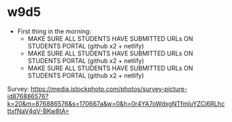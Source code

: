 
# w9d5




- First thing in the morning:
  - MAKE SURE ALL STUDENTS HAVE SUBMITTED URLs ON STUDENTS PORTAL (github x2 + netlify)
  - MAKE SURE ALL STUDENTS HAVE SUBMITTED URLs ON STUDENTS PORTAL (github x2 + netlify)
  - MAKE SURE ALL STUDENTS HAVE SUBMITTED URLs ON STUDENTS PORTAL (github x2 + netlify)


Survey:
https://media.istockphoto.com/photos/survey-picture-id876886576?k=20&m=876886576&s=170667a&w=0&h=0r4YA7oWdxgNTfmluYZCi6RLhcttxfNaV4qV-BKw8tA=


<!-- 
  Avoid: 
  
  https://thecodinglove.com/when-we-fix-bugs-in-production


-->


<!--

@Luis: schedule code freeze message



Code Freeze Time 
- Full test on production (check all is ok)
- No further changes on production.

If you discover any critical bug, let us know so that we can try to help asap.

https://i.imgflip.com/6ppexe.jpg

-->

